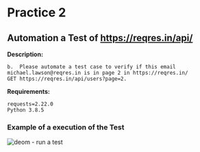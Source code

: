 # Practice 2
## Automation a Test of https://reqres.in/api/
**Description:**
```
b.	Please automate a test case to verify if this email michael.lawson@reqres.in is in page 2 in https://reqres.in/
GET https://reqres.in/api/users?page=2.
```


**Requirements:**
```
requests=2.22.0 
Python 3.8.5
```

### Example of a execution of the Test

![deom - run a test](https://user-images.githubusercontent.com/6324498/96590529-2048fe80-12b4-11eb-9225-677768c543cb.gif)
